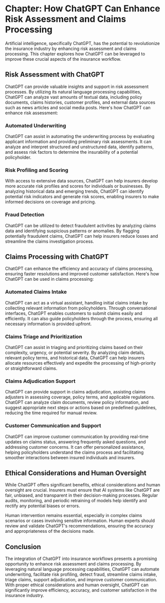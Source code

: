 Chapter: How ChatGPT Can Enhance Risk Assessment and Claims Processing
======================================================================

Artificial intelligence, specifically ChatGPT, has the potential to revolutionize the insurance industry by enhancing risk assessment and claims processing. This chapter explores how ChatGPT can be leveraged to improve these crucial aspects of the insurance workflow.

Risk Assessment with ChatGPT
----------------------------

ChatGPT can provide valuable insights and support in risk assessment processes. By utilizing its natural language processing capabilities, ChatGPT can analyze vast amounts of textual data, including policy documents, claims histories, customer profiles, and external data sources such as news articles and social media posts. Here's how ChatGPT can enhance risk assessment:

### Automated Underwriting

ChatGPT can assist in automating the underwriting process by evaluating applicant information and providing preliminary risk assessments. It can analyze and interpret structured and unstructured data, identify patterns, and assess risk factors to determine the insurability of a potential policyholder.

### Risk Profiling and Scoring

With access to extensive data sources, ChatGPT can help insurers develop more accurate risk profiles and scores for individuals or businesses. By analyzing historical data and emerging trends, ChatGPT can identify potential risk indicators and generate risk scores, enabling insurers to make informed decisions on coverage and pricing.

### Fraud Detection

ChatGPT can be utilized to detect fraudulent activities by analyzing claims data and identifying suspicious patterns or anomalies. By flagging potentially fraudulent claims, ChatGPT can help insurers reduce losses and streamline the claims investigation process.

Claims Processing with ChatGPT
------------------------------

ChatGPT can enhance the efficiency and accuracy of claims processing, ensuring faster resolutions and improved customer satisfaction. Here's how ChatGPT can be used in claims processing:

### Automated Claims Intake

ChatGPT can act as a virtual assistant, handling initial claims intake by collecting relevant information from policyholders. Through conversational interfaces, ChatGPT enables customers to submit claims easily and efficiently. It can also guide policyholders through the process, ensuring all necessary information is provided upfront.

### Claims Triage and Prioritization

ChatGPT can assist in triaging and prioritizing claims based on their complexity, urgency, or potential severity. By analyzing claim details, relevant policy terms, and historical data, ChatGPT can help insurers allocate resources effectively and expedite the processing of high-priority or straightforward claims.

### Claims Adjudication Support

ChatGPT can provide support in claims adjudication, assisting claims adjusters in assessing coverage, policy terms, and applicable regulations. ChatGPT can analyze claim documents, review policy information, and suggest appropriate next steps or actions based on predefined guidelines, reducing the time required for manual review.

### Customer Communication and Support

ChatGPT can improve customer communication by providing real-time updates on claims status, answering frequently asked questions, and addressing customer concerns. It can offer personalized assistance, helping policyholders understand the claims process and facilitating smoother interactions between insured individuals and insurers.

Ethical Considerations and Human Oversight
------------------------------------------

While ChatGPT offers significant benefits, ethical considerations and human oversight are crucial. Insurers must ensure that AI systems like ChatGPT are fair, unbiased, and transparent in their decision-making processes. Regular audits, monitoring, and periodic retraining of models help identify and rectify any potential biases or errors.

Human intervention remains essential, especially in complex claims scenarios or cases involving sensitive information. Human experts should review and validate ChatGPT's recommendations, ensuring the accuracy and appropriateness of the decisions made.

Conclusion
----------

The integration of ChatGPT into insurance workflows presents a promising opportunity to enhance risk assessment and claims processing. By leveraging natural language processing capabilities, ChatGPT can automate underwriting, facilitate risk profiling, detect fraud, streamline claims intake, triage claims, support adjudication, and improve customer communication. With proper ethical considerations and human oversight, ChatGPT can significantly improve efficiency, accuracy, and customer satisfaction in the insurance industry.
